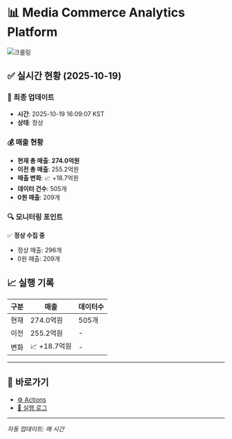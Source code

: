 # 📊 Media Commerce Analytics Platform

![크롤링](https://img.shields.io/badge/크롤링-정상-green)

## ✅ 실시간 현황 (2025-10-19)

### 📍 최종 업데이트
- **시간**: 2025-10-19 16:09:07 KST
- **상태**: 정상

### 💰 매출 현황
- **현재 총 매출**: **274.0억원**
- **이전 총 매출**: 255.2억원
- **매출 변화**: 📈 +18.7억원
- **데이터 건수**: 505개
- **0원 매출**: 209개

### 🔍 모니터링 포인트

✅ **정상 수집 중**
- 정상 매출: 296개
- 0원 매출: 209개


## 📈 실행 기록

| 구분 | 매출 | 데이터수 |
|------|------|----------|
| 현재 | 274.0억원 | 505개 |
| 이전 | 255.2억원 | - |
| 변화 | 📈 +18.7억원 | - |

---

## 🔗 바로가기

- [⚙️ Actions](../../actions)
- [📝 실행 로그](../../actions/workflows/daily_scraping.yml)

---

*자동 업데이트: 매 시간*
